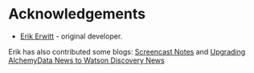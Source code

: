 # Acknowledgements

* [Erik Erwitt](https://github.com/eerwitt) - original developer.

Erik has also contributed some blogs:
[Screencast Notes](https://github.com/IBM/watson-discovery-news-alerting/blob/master/doc/_screencast_notes.md) and 
[Upgrading AlchemyData News to Watson Discovery News](https://github.com/IBM/watson-discovery-news-alerting/blob/master/doc/_upgrading_alchemydata_news_to_watson_discovery.md)

